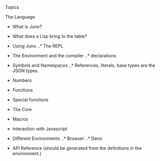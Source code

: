 Topics

The Language
- What is Juno?
- What does a Lisp bring to the table?
- Using Juno 
..* The REPL
- The Environment and the compiler
..* declarations
- Symbols and Namespaces
..* References, literals, base types are the JSON types.
- Numbers
- Functions
- Special functions
- The Core
- Macros 
- Interaction with Javascript
- Different Environments 
..* Browser
..* Deno




- API Reference
(should be generated from the definitions in the environment.)
